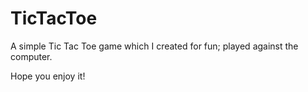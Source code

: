 # TicTacToe

A simple Tic Tac Toe game which I created for fun; played against the computer.

Hope you enjoy it!
